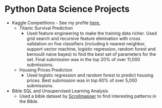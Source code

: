 # Python Data Science Projects
* Kaggle Competitions - See my profile [here.](https://www.kaggle.com/vandyand)
  * Titanic Survival Prediction
    * Used feature engineering to make the training data richer. Used grid search and recursive feature elimination with cross validation on five classifiers (including k nearest neighbor, support vector machine, logistic regression, random forest and bernoulli naive bayes) to find the best set of parameters for the set. Final submission was in the top 20% of over 11,000 submissions.
  * Housing Prices Prediction
    * Used logistic regression and random forest to predict housing prices. Best submission was in top 60% of over 5,000 submissions.
* Bible SQL and Unsupervised Learning Analysis
  * Used a bible dataset by [Scrollmapper](https://github.com/scrollmapper/bible_databases) to find interesting patterns in the Bible.
